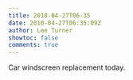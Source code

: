 ```yaml
---
title: 2010-04-27T06-35
date: 2010-04-27T06:35:09Z
author: Lee Turner
showtoc: false
comments: true
---
```


Car windscreen replacement today.

